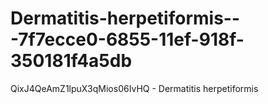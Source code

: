 # Dermatitis-herpetiformis---7f7ecce0-6855-11ef-918f-350181f4a5db
QixJ4QeAmZ1lpuX3qMios06IvHQ - Dermatitis herpetiformis
